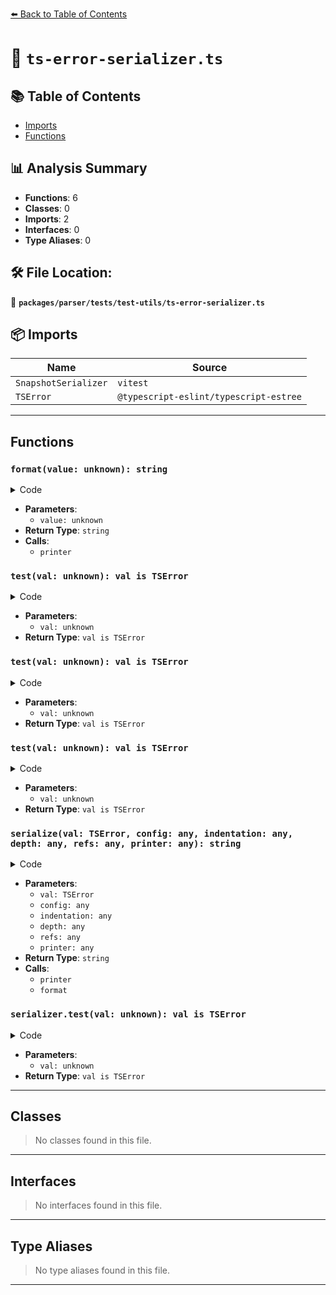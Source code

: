 [⬅️ Back to Table of Contents](../../../../index.md)

# 📄 `ts-error-serializer.ts`

## 📚 Table of Contents

- [Imports](#imports)
- [Functions](#functions)

## 📊 Analysis Summary

- **Functions**: 6
- **Classes**: 0
- **Imports**: 2
- **Interfaces**: 0
- **Type Aliases**: 0

## 🛠️ File Location:
📂 **`packages/parser/tests/test-utils/ts-error-serializer.ts`**

## 📦 Imports

| Name | Source |
|------|--------|
| `SnapshotSerializer` | `vitest` |
| `TSError` | `@typescript-eslint/typescript-estree` |


---

## Functions

### `format(value: unknown): string`

<details><summary>Code</summary>

```ts
(value: unknown): string =>
      printer(value, config, indentation, depth + 1, refs)
```
</details>

- **Parameters**:
  - `value: unknown`
- **Return Type**: `string`
- **Calls**:
  - `printer`
### `test(val: unknown): val is TSError`

<details><summary>Code</summary>

```ts
(val: unknown): val is TSError => val instanceof TSError
```
</details>

- **Parameters**:
  - `val: unknown`
- **Return Type**: `val is TSError`
### `test(val: unknown): val is TSError`

<details><summary>Code</summary>

```ts
(val: unknown): val is TSError => val instanceof TSError
```
</details>

- **Parameters**:
  - `val: unknown`
- **Return Type**: `val is TSError`
### `test(val: unknown): val is TSError`

<details><summary>Code</summary>

```ts
(val: unknown): val is TSError => val instanceof TSError
```
</details>

- **Parameters**:
  - `val: unknown`
- **Return Type**: `val is TSError`
### `serialize(val: TSError, config: any, indentation: any, depth: any, refs: any, printer: any): string`

<details><summary>Code</summary>

```ts
serialize(val: TSError, config, indentation, depth, refs, printer) {
    const format = (value: unknown): string =>
      printer(value, config, indentation, depth + 1, refs);
    return (
      `${val.name} {\n` +
      `${config.indent}"column": ${format(val.column)},\n` +
      `${config.indent}"index": ${format(val.index)},\n` +
      `${config.indent}"lineNumber": ${format(val.lineNumber)},\n` +
      `${config.indent}"message": ${format(val.message)},\n` +
      `}`
    );
  }
```
</details>

- **Parameters**:
  - `val: TSError`
  - `config: any`
  - `indentation: any`
  - `depth: any`
  - `refs: any`
  - `printer: any`
- **Return Type**: `string`
- **Calls**:
  - `printer`
  - `format`
### `serializer.test(val: unknown): val is TSError`

<details><summary>Code</summary>

```ts
(val: unknown): val is TSError => val instanceof TSError
```
</details>

- **Parameters**:
  - `val: unknown`
- **Return Type**: `val is TSError`

---

## Classes

> No classes found in this file.


---

## Interfaces

> No interfaces found in this file.


---

## Type Aliases

> No type aliases found in this file.


---